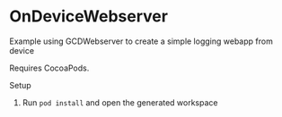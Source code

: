 # OnDeviceWebserver
Example using GCDWebserver to create a simple logging webapp from device

Requires CocoaPods.

Setup
1. Run `pod install` and open the generated workspace
